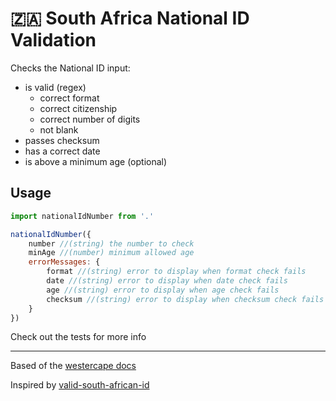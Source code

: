 # 🇿🇦 South Africa National ID Validation

Checks the National ID input:
* is valid (regex)
    * correct format
    * correct citizenship
    * correct number of digits
    * not blank
* passes checksum
* has a correct date
* is above a minimum age (optional)

## Usage

```js
import nationalIdNumber from '.'

nationalIdNumber({
    number //(string) the number to check
    minAge //(number) minimum allowed age
    errorMessages: {
        format //(string) error to display when format check fails
        date //(string) error to display when date check fails
        age //(string) error to display when age check fails
        checksum //(string) error to display when checksum check fails
    }
})
```

Check out the tests for more info

---

Based of the [westercape docs](https://www.westerncape.gov.za/general-publication/decoding-your-south-african-id-number-0)

Inspired by [valid-south-african-id](https://github.com/tiaanduplessis/valid-south-african-id)